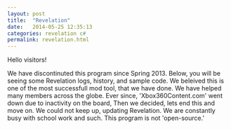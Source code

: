 ```yaml
---
layout: post
title:  "Revelation"
date:   2014-05-25 12:35:13
categories: revelation c#
permalink: revelation.html
---
```


Hello visitors!

We have discontinuted this program since Spring 2013. Below, you will be seeing some Revelation logs, history, and sample code. We beleived this is one of the most successfull mod tool, that we have done. We have helped many members across the globe. Ever since, 'Xbox360Content.com' went down due to inactivity on the board, Then we decided, lets end this and move on. We could not keep up, updating Revelation. We are constantly busy with school work and such. This program is not 'open-source.'
